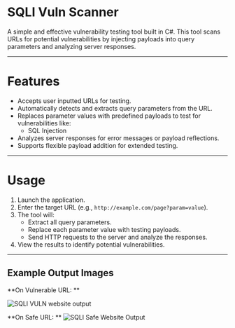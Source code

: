 # SQLI Vuln Scanner

A simple and effective vulnerability testing tool built in C#. This tool scans URLs for potential vulnerabilities by injecting payloads into query parameters and analyzing server responses.

---

# **Features**  
- Accepts user inputted URLs for testing.  
- Automatically detects and extracts query parameters from the URL.  
- Replaces parameter values with predefined payloads to test for vulnerabilities like:  
  - SQL Injection  
- Analyzes server responses for error messages or payload reflections.  
- Supports flexible payload addition for extended testing.

---

# **Usage**  

1. Launch the application.  
2. Enter the target URL (e.g., `http://example.com/page?param=value`).  
3. The tool will:  
   - Extract all query parameters.  
   - Replace each parameter value with testing payloads.  
   - Send HTTP requests to the server and analyze the responses.  
4. View the results to identify potential vulnerabilities.

---

## **Example Output Images**  
**On Vulnerable URL: **

![SQLI VULN website output](https://github.com/user-attachments/assets/14d3de28-d948-4f4d-a5d9-969128cc24f5)

**On Safe URL: **
![SQLI Safe Website Output](https://github.com/user-attachments/assets/f7c24536-b8d3-4b7b-a8cb-287a0117e90a)
